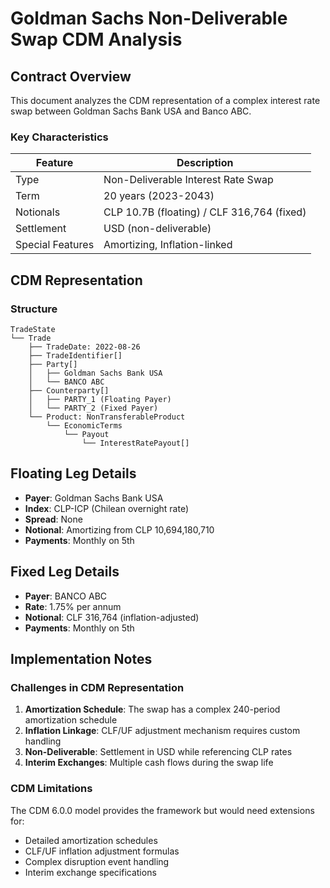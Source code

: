 # Goldman Sachs Non-Deliverable Swap CDM Analysis

## Contract Overview

This document analyzes the CDM representation of a complex interest rate swap between Goldman Sachs Bank USA and Banco ABC.

### Key Characteristics

| Feature | Description |
|---------|-------------|
| Type | Non-Deliverable Interest Rate Swap |
| Term | 20 years (2023-2043) |
| Notionals | CLP 10.7B (floating) / CLF 316,764 (fixed) |
| Settlement | USD (non-deliverable) |
| Special Features | Amortizing, Inflation-linked |

## CDM Representation

### Structure

```
TradeState
└── Trade
    ├── TradeDate: 2022-08-26
    ├── TradeIdentifier[]
    ├── Party[]
    │   ├── Goldman Sachs Bank USA
    │   └── BANCO ABC
    ├── Counterparty[]
    │   ├── PARTY_1 (Floating Payer)
    │   └── PARTY_2 (Fixed Payer)
    └── Product: NonTransferableProduct
        └── EconomicTerms
            └── Payout
                └── InterestRatePayout[]
```

## Floating Leg Details

- **Payer**: Goldman Sachs Bank USA
- **Index**: CLP-ICP (Chilean overnight rate)
- **Spread**: None
- **Notional**: Amortizing from CLP 10,694,180,710
- **Payments**: Monthly on 5th

## Fixed Leg Details

- **Payer**: BANCO ABC
- **Rate**: 1.75% per annum
- **Notional**: CLF 316,764 (inflation-adjusted)
- **Payments**: Monthly on 5th

## Implementation Notes

### Challenges in CDM Representation

1. **Amortization Schedule**: The swap has a complex 240-period amortization schedule
2. **Inflation Linkage**: CLF/UF adjustment mechanism requires custom handling
3. **Non-Deliverable**: Settlement in USD while referencing CLP rates
4. **Interim Exchanges**: Multiple cash flows during the swap life

### CDM Limitations

The CDM 6.0.0 model provides the framework but would need extensions for:
- Detailed amortization schedules
- CLF/UF inflation adjustment formulas
- Complex disruption event handling
- Interim exchange specifications

